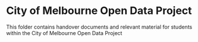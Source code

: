 # City of Melbourne Open Data Project


This folder contains handover documents and relevant material for students within the City of Melbourne Open Data Project
